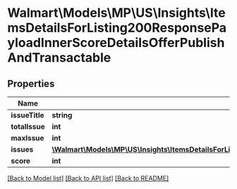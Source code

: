 # Walmart\Models\MP\US\Insights\ItemsDetailsForListing200ResponsePayloadInnerScoreDetailsOfferPublishAndTransactable

## Properties

Name | Type | Description | Notes
------------ | ------------- | ------------- | -------------
**issueTitle** | **string** |  | [optional]
**totalIssue** | **int** |  | [optional]
**maxIssue** | **int** |  | [optional]
**issues** | [**\Walmart\Models\MP\US\Insights\ItemsDetailsForListing200ResponsePayloadInnerScoreDetailsOfferPublishAndTransactableIssuesInner[]**](ItemsDetailsForListing200ResponsePayloadInnerScoreDetailsOfferPublishAndTransactableIssuesInner.md) |  | [optional]
**score** | **int** |  | [optional]


[[Back to Model list]](./) [[Back to API list]](../../../../../README.md#supported-apis) [[Back to README]](../../../../../README.md)
